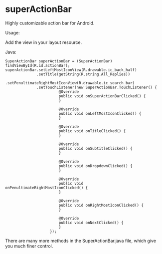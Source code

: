 # superActionBar

Highly customizable action bar for Android.

Usage:

Add the view in your layout resource.

<SuperActionBar
    android:id="@+id/actionBar"
    android:layout_width="match_parent"
    android:layout_height="48dp"/>
    
Java:
    
    SuperActionBar superActionBar = (SuperActionBar) findViewById(R.id.actionBar);                            
    superActionBar.setLeftMostIconView(R.drawable.ic_back_half)
                  .setTitle(getString(R.string.All_Replies))
                  .setPenultimateRightMostIconView(R.drawable.ic_search_bar)
                  .setTouchListener(new SuperActionBar.TouchListener() {
                            @Override
                            public void onSuperActionBarClicked() {
                            }

                            @Override
                            public void onLeftMostIconClicked() {
                            }

                            @Override
                            public void onTitleClicked() {
                            }

                            @Override
                            public void onSubtitleClicked() {
                            }

                            @Override
                            public void onDropdownClicked() {
                            }

                            @Override
                            public void onPenultimateRightMostIconClicked() {
                            }

                            @Override
                            public void onRightMostIconClicked() {
                            }

                            @Override
                            public void onNextClicked() {
                            }
                        });
                        
                        
 There are many more methods in the SuperActionBar.java file, which give you much finer control.                       
